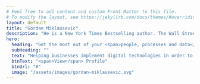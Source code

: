 ```yaml
---
# Feel free to add content and custom Front Matter to this file.
# To modify the layout, see https://jekyllrb.com/docs/themes/#overriding-theme-defaults
layout: default
title: "Gordan Miklausevic"
description: "He is a New York Times Bestselling author. The Wall Street Journal calls him a top influencer on the web, Forbes says he is one of the top ..."
hero:
  heading: "Get the most out of your <span>people, processes and data</span>"
  subHeading: ""
  text: "Helping businesses implement digital technologies in order to scale, reduce costs, optimize operations, and improve customer experiences."
  btnText: "<span>View</span> Profile"
  btnUrl: "#"
  image: "/assets/images/gordan-miklausevic.svg"
---
```


